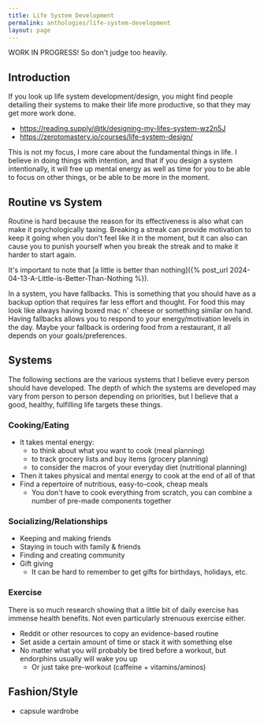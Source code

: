 ```yaml
---
title: Life System Development
permalink: anthologies/life-system-development
layout: page
---
```


WORK IN PROGRESS! So don't judge too heavily.

## Introduction

If you look up life system development/design, you might find people detailing their systems to make their life more productive, so that they may get more work done. 
* https://reading.supply/@tk/designing-my-lifes-system-wz2n5J
* https://zerotomastery.io/courses/life-system-design/

This is not my focus, I more care about the fundamental things in life. I believe in doing things with intention, and that if you design a system intentionally, it will free up mental energy as well as time for you to be able to focus on other things, or be able to be more in the moment.

## Routine vs System

Routine is hard because the reason for its effectiveness is also what can make it psychologically taxing. Breaking a streak can provide motivation to keep it going when you don't feel like it in the moment, but it can also can cause you to punish yourself when you break the streak and to make it harder to start again.

It's important to note that [a little is better than nothing]({% post_url 2024-04-13-A-Little-is-Better-Than-Nothing %}).

In a system, you have fallbacks. This is something that you should have as a backup option that requires far less effort and thought. For food this may look like always having boxed mac n' cheese or something similar on hand. Having fallbacks allows you to respond to your energy/motivation levels in the day. Maybe your fallback is ordering food from a restaurant, it all depends on your goals/preferences.

## Systems

The following sections are the various systems that I believe every person should have developed. The depth of which the systems are developed may vary from person to person depending on priorities, but I believe that a good, healthy, fulfilling life targets these things.

### Cooking/Eating

* It takes mental energy:
    * to think about what you want to cook (meal planning)
    * to track grocery lists and buy items (grocery planning)
    * to consider the macros of your everyday diet (nutritional planning)
* Then it takes physical and mental energy to cook at the end of all of that
* Find a repertoire of nutritious, easy-to-cook, cheap meals
    * You don't have to cook everything from scratch, you can combine a number of pre-made components together

### Socializing/Relationships

* Keeping and making friends
* Staying in touch with family & friends
* Finding and creating community 
* Gift giving
    * It can be hard to remember to get gifts for birthdays, holidays, etc.

### Exercise

There is so much research showing that a little bit of daily exercise has immense health benefits. Not even particularly strenuous exercise either.

* Reddit or other resources to copy an evidence-based routine
* Set aside a certain amount of time or stack it with something else
* No matter what you will probably be tired before a workout, but endorphins usually will wake you up
    * Or just take pre-workout (caffeine + vitamins/aminos)

## Fashion/Style

* capsule wardrobe